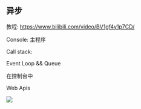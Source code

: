 ## 异步

教程: https://www.bilibili.com/video/BV1gf4y1p7CD/


Console: 主程序

Call stack:

Event Loop && Queue


在控制台中

Web Apis


![](https://image-1300893378.cos.ap-shanghai.myqcloud.com/vscode/202303060017953.png)
